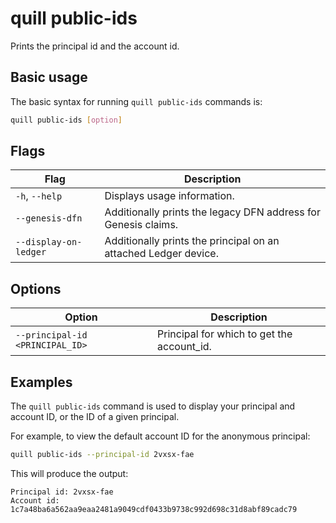 # quill public-ids

Prints the principal id and the account id.

## Basic usage

The basic syntax for running `quill public-ids` commands is:

``` bash
quill public-ids [option]
```

## Flags

| Flag                  | Description                                                     |
|-----------------------|-----------------------------------------------------------------|
| `-h`, `--help`        | Displays usage information.                                     |
| `--genesis-dfn`       | Additionally prints the legacy DFN address for Genesis claims.  |
| `--display-on-ledger` | Additionally prints the principal on an attached Ledger device. |

## Options

| Option                          | Description                                |
|---------------------------------|--------------------------------------------|
| `--principal-id <PRINCIPAL_ID>` | Principal for which to get the account_id. |

## Examples

The `quill public-ids` command is used to display your principal and account ID, or the ID of a given principal.

For example, to view the default account ID for the anonymous principal:

```sh
quill public-ids --principal-id 2vxsx-fae
```

This will produce the output:

```
Principal id: 2vxsx-fae
Account id: 1c7a48ba6a562aa9eaa2481a9049cdf0433b9738c992d698c31d8abf89cadc79
```
